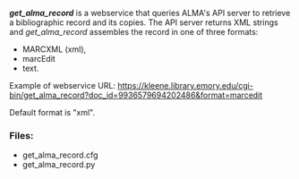 ***get_alma_record*** is a webservice that queries ALMA's API server to
retrieve a bibliographic record and its copies. The API server returns
XML strings and *get_alma_record* assembles the record in one of three
formats:
- MARCXML (xml), 
- marcEdit 
- text.

Example of webservice URL: 
https://kleene.library.emory.edu/cgi-bin/get_alma_record?doc_id=9936579694202486&format=marcedit

Default format is "xml".
### Files:
- get_alma_record.cfg
- get_alma_record.py



